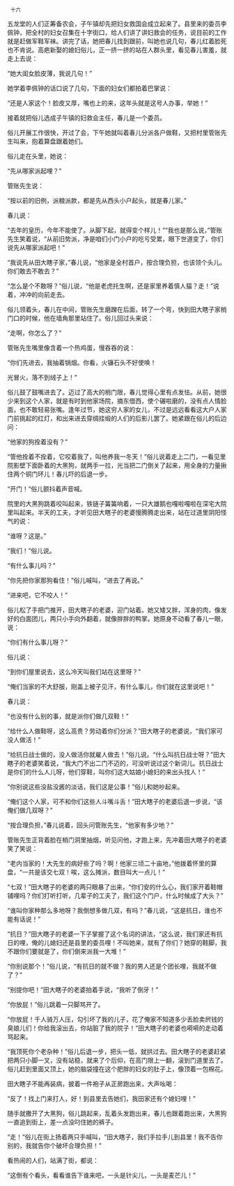      十六 

   五龙堂的人们正筹备农会，子午镇却先把妇女救国会成立起来了。县里来的委员李佩钟，把全村的妇女召集在十字街口，给人们讲了讲妇救会的任务，说目前的工作就是赶做军鞋军袜。讲完了话，她把春儿找到跟前，叫她也说几句，春儿红着脸死也不肯说。高疤新娶的媳妇俗儿，正一挤一挤的站在人群头里，看见春儿害羞，就走上去说： 

   “她大闺女脸皮薄，我说几句！” 

   她学着李佩钟的话口说了几句，下面的妇女们都拍着巴掌说： 

   “还是人家这个！脸皮又厚，嘴也上的来，这年头就是这号人办事，举她！” 

   接着就把俗儿选成子午镇的妇救会主任，春儿是一个委员。 

   俗儿开展工作很快，开过了会，下午她就叫着春儿分派各户做鞋，又把村里管账先生叫来，抱着算盘跟着她们。 

   俗儿走在头里，她说： 

   “先从哪家派起哩？” 

   管账先生说： 

   “按以前的旧例，派粮派款，都是先从西头小户起头，就是春儿家。” 

   春儿说： 

   “去年的皇历，今年不能使了。从脚下起，就得变个样儿！”“我也是那么说，”管账先生笑着说，“从前旧势派，净是咱们小门小户的吃亏受累，眼下世道变了，你们说先从哪家派起吧！” 

   “我说先从田大瞎子家，”春儿说，“他家是全村首户，按合理负担，也该领个头儿。你们敢去不敢去？” 

   “怎么是个不敢呀？”俗儿说，“他是老虎托生啊，还是家里养着慎人猫？走！”说着，冲冲的向前走去。 

   俗儿领着头，春儿在中间，管账先生磨蹭在后面，转了一个弯，快到田大瞎子家梢门口的时候，他在墙角那里站住了。俗儿回过头来说： 

   “走啊，你怎么了？” 

   管账先生嘴里像含着一个热鸡蛋，慢吞吞的说： 

   “你们先进去，我抽着锅烟。你看，火镰石头不好使唤！ 

   光冒火，落不到绒子上！” 

   俗儿鼓了鼓嘴进去了。迈过了高大的梢门限，春儿觉得心里有点发怯。从前，她很少来到这个人家，就是有时到他家场院，摘东借西，使个碾啦磨的，没有点人情脸面，也不敢轻易张嘴。逢年过节，她这穷人家的女儿，不过是远远看看这大户人家门前挑起的红灯，和出来进去穿绸挂缎的人们的后影儿罢了。她紧跟在俗儿的后边问： 

   “他家的狗拴着没有？” 

   “管他拴着不拴着，它咬着我了，叫他养我一冬天！”俗儿说着走上二门，一看见里院影壁下面卧着的大黑狗，就两手一拉，光当把二门倒关了起来，用全身的力量揪住两个铜门环儿！春儿吓的后退一步。 

   “开门！”俗儿颤抖着声音喊。 

   院里的大黑狗跳着咬叫起来，铁链子簧簧响着，一只大雄鹅也嘎啦嘎啦在深宅大院里叫起来。半天的工夫，才听见田大瞎子的老婆慢腾腾走出来，站在过道里阴阳怪气的说： 

   “谁呀？这是。” 

   “我们！”俗儿说。 

   “有什么事儿吗？” 

   “你先把你家那狗看住！”俗儿喊叫，“进去了再说。” 

   “进来吧，它不咬人！” 

   俗儿松了手把门推开，田大瞎子的老婆，迎门站着。她又矮又胖，浑身的肉，像发好的白面团儿，两只小手向外翻着，就像胖胖的鸭掌。她原身不动看了春儿一眼，说： 

   “你们有什么事儿呀？” 

   俗儿说： 

   “到你们屋里说去，这么冷天叫我们站在这里呀？” 

   “俺们当家的不大舒服，刚盖上被子见汗，有什么事儿，你们就在这里说吧！” 

   春儿说： 

   “也没有什么别的事，就是派你们做几双鞋！” 

   “给什么人做鞋呀，这么高贵？劳动着你们分派？”田大瞎子的老婆说，“我们家可没人做活！” 

   “给抗日战士做的，没人做活你就雇人做去！”俗儿说。“什么叫抗日战士呀？”田大瞎子的老婆笑着说，“我大门不出二门不迈的，可没听说过这个新词儿。抗日战士是你们的什么人儿呀，他们穿鞋，叫你们这大姑娘小媳妇的来出头找人！” 

   “你别说这些没盐没酱的淡话，我们这是公事！”俗儿和她吵起来。 

   “俺们这个人家，可不和你们这些人斗嘴斗舌！”田大瞎子的老婆后退一步说，“该俺们做几双呀？” 

   “按合理负担，”春儿说着，回头问管账先生，“他家有多少地？” 

   管账先生正背着脸在梢门洞里抽烟，听见问他，才跑上来，先冲着田大瞎子的老婆笑了笑说： 

   “老内当家的！大先生的病好些了吗？啊！他家三顷二十亩地，”他拨着怀里的算盘，“一共是该交七双！唉，这么摊派，数目叫大一点儿！” 

   “七双！”田大瞎子的老婆的两只眼暴了出来，“你们安的什么心，我们家开着鞋帽铺哩吗？你们打听打听，几辈子的工夫了，我们这个门户，什么时候成了大头？” 

   “谁叫你家种那么多地呀？我倒想多做几双，有吗？”春儿说，“这是抗日，谁也不能有话说！” 

   “抗日？”田大瞎子的老婆一下子掌握了这个名词的讲法，“这么说，我们家还有抗日的哩，俺的儿媳妇还是县里的委员哩！不叫她来，就有了你们？她穿的鞋脚，我不跟你们要就是了，你们倒来派我一大堆！” 

   “你别说那个！”俗儿说，“有抗日的就不做？我的男人还是个团长哩，我就不做了？” 

   “别提你吧！”田大瞎子的老婆拍着手说，“我听了倒牙！” 

   “你放屁！”俗儿跳着一只脚骂开了。 

   “你放屁！千人骑万人压，勾引坏了我的儿子，花了俺家不知道多少丢脸卖屄钱的臭娘儿们！你给我滚出去，你站脏了我的院子！”田大瞎子的老婆也嗬嗬的走动着骂起来。 

   “我顶死你个老杂种！”俗儿后退一步，把头一低，就拱过去。田大瞎子的老婆赶紧把两只小脚一叉，没有站稳，就来了个后仰，在高门限上一翻，滚到门道里去了。俗儿赶到里面又顶上，她的脑袋撞在这个肥胖的妇女的肚子上，像顶着一包棉花。 

   田大瞎子不能再装病，披着一件袍子从正房跑出来，大声吆喝： 

   “反了！找上门来打人，好！到县里去告她们，我田家还有个媳妇哩！” 

   随手就撒开了大黑狗，俗儿跳起来，乱着头发跑出来，春儿也跟着跑出来，大黑狗一直追到街上，差一点没叼住她的裤子。 

   “走！”俗儿在街上扬着两只手喊叫，“田大瞎子，我们手拉手儿到县里！我不告你别的，我就告你个破坏合理负担！” 

   看热闹的人们，站满了街，都说： 

   “这倒有个看头，看看谁告下谁来吧，一头是针尖儿，一头是麦芒儿！” 

